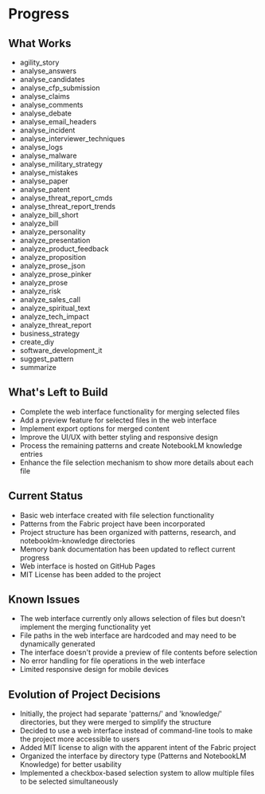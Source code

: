 # Progress

## What Works

- agility_story
- analyse_answers
- analyse_candidates
- analyse_cfp_submission
- analyse_claims
- analyse_comments
- analyse_debate
- analyse_email_headers
- analyse_incident
- analyse_interviewer_techniques
- analyse_logs
- analyse_malware
- analyse_military_strategy
- analyse_mistakes
- analyse_paper
- analyse_patent
- analyse_threat_report_cmds
- analyse_threat_report_trends
- analyze_bill_short
- analyze_bill
- analyze_personality
- analyze_presentation
- analyze_product_feedback
- analyze_proposition
- analyze_prose_json
- analyze_prose_pinker
- analyze_prose
- analyze_risk
- analyze_sales_call
- analyze_spiritual_text
- analyze_tech_impact
- analyze_threat_report
- business_strategy
- create_diy
- software_development_it
- suggest_pattern
- summarize

## What's Left to Build

- Complete the web interface functionality for merging selected files
- Add a preview feature for selected files in the web interface
- Implement export options for merged content
- Improve the UI/UX with better styling and responsive design
- Process the remaining patterns and create NotebookLM knowledge entries
- Enhance the file selection mechanism to show more details about each file

## Current Status

- Basic web interface created with file selection functionality
- Patterns from the Fabric project have been incorporated
- Project structure has been organized with patterns, research, and notebooklm-knowledge directories
- Memory bank documentation has been updated to reflect current progress
- Web interface is hosted on GitHub Pages
- MIT License has been added to the project

## Known Issues

- The web interface currently only allows selection of files but doesn't implement the merging functionality yet
- File paths in the web interface are hardcoded and may need to be dynamically generated
- The interface doesn't provide a preview of file contents before selection
- No error handling for file operations in the web interface
- Limited responsive design for mobile devices

## Evolution of Project Decisions

- Initially, the project had separate 'patterns/' and 'knowledge/' directories, but they were merged to simplify the structure
- Decided to use a web interface instead of command-line tools to make the project more accessible to users
- Added MIT license to align with the apparent intent of the Fabric project
- Organized the interface by directory type (Patterns and NotebookLM Knowledge) for better usability
- Implemented a checkbox-based selection system to allow multiple files to be selected simultaneously

